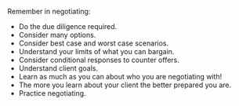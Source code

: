 Remember in negotiating: 

- Do the due diligence required. 
- Consider many options. 
- Consider best case and worst case scenarios. 
- Understand your limits of what you can bargain. 
- Consider conditional responses to counter offers. 
- Understand client goals. 
- Learn as much as you can about who you are negotiating with! 
- The more you learn about your client the better prepared you are.
- Practice negotiating.
